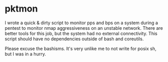 # pktmon

I wrote a quick & dirty script to monitor pps and bps on a system during a pentest to monitor nmap aggressiveness on an unstable network. There are better tools for this job, but the system had no external connectivity. This script should have no dependencies outside of bash and coreutils.

Please excuse the bashisms. It's very unlike me to not write for posix sh, but I was in a hurry.
